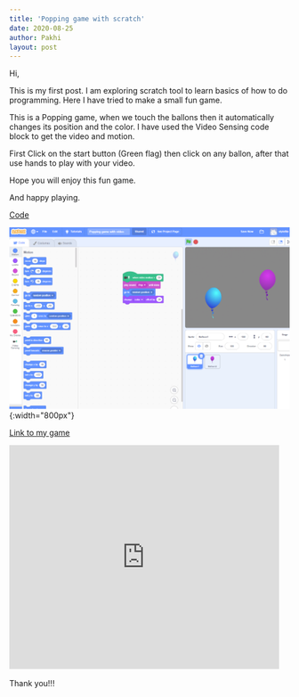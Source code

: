 ```yaml
---
title: 'Popping game with scratch'
date: 2020-08-25
author: Pakhi
layout: post
---
```

Hi,

This is my first post. I am exploring scratch tool to learn basics of how to do programming. Here I have tried to make a small fun game. 

This is a Popping game, when we touch the ballons then it automatically changes its position and the color. I have used the Video Sensing code block to get the video and motion.

First Click on the start button (Green flag) then click on any ballon, after that use hands to play with your video.

Hope you will enjoy this fun game.

And happy playing.

[Code](https://scratch.mit.edu/projects/420038365)

![](/data/images/popping_game_code_screen.png){:width="800px"}


[Link to my game](https://scratch.mit.edu/projects/420038365)

<iframe src="https://scratch.mit.edu/projects/420038365/embed" allowtransparency="true" width="485" height="402" frameborder="0" scrolling="no" allowfullscreen></iframe>




Thank you!!!

